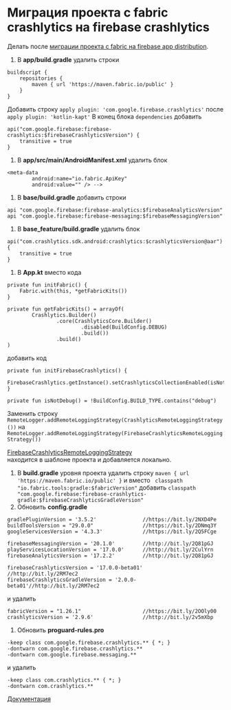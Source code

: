 # Миграция проекта с fabric crashlytics на firebase crashlytics

Делать после [миграции проекта с fabric на firebase app distribution](app_distribution_migration.md).

1. В **app/build.gradle** удалить строки
```
buildscript {
    repositories {
        maven { url 'https://maven.fabric.io/public' }
    }
}
```
Добавить строку `apply plugin: 'com.google.firebase.crashlytics'` после
`apply plugin: 'kotlin-kapt'`
В конец блока `dependencies` добавить
```
api("com.google.firebase:firebase-crashlytics:$firebaseCrashlyticsVersion") {
    transitive = true
}
```
1. В **app/src/main/AndroidManifest.xml** удалить блок
```
<meta-data
        android:name="io.fabric.ApiKey"
        android:value="" /> -->
```
1. В **base/build.gradle** добавить строки
```
api "com.google.firebase:firebase-analytics:$firebaseAnalyticsVersion"
api "com.google.firebase:firebase-messaging:$firebaseMessagingVersion"
```
1. В **base_feature/build.gradle** удалить блок
```
api("com.crashlytics.sdk.android:crashlytics:$crashlyticsVersion@aar") {
    transitive = true
}
```
1. В **App.kt** вместо кода
```
private fun initFabric() {
    Fabric.with(this, *getFabricKits())
}

private fun getFabricKits() = arrayOf(
        Crashlytics.Builder()
                .core(CrashlyticsCore.Builder()
                        .disabled(BuildConfig.DEBUG)
                        .build())
                .build()
)
```
добавить код
```
private fun initFirebaseCrashlytics() {
    FirebaseCrashlytics.getInstance().setCrashlyticsCollectionEnabled(isNotDebug())
}

private fun isNotDebug() = !BuildConfig.BUILD_TYPE.contains("debug")
```
Заменить строку `RemoteLogger.addRemoteLoggingStrategy(CrashlyticsRemoteLoggingStrategy())`
на `RemoteLogger.addRemoteLoggingStrategy(FirebaseCrashlyticsRemoteLoggingStrategy())`

[FirebaseCrashlyticsRemoteLoggingStrategy](../../../template/base_feature/src/main/java/ru/surfstudio/standard/application/logger/FirebaseCrashlyticsRemoteLoggingStrategy.kt)  
находится в шаблоне проекта и добавляется локально.
1. В **build.gradle** уровня проекта удалить строку `maven { url 'https://maven.fabric.io/public' }`
и вместо ` classpath "io.fabric.tools:gradle:$fabricVersion"` добавить
`classpath "com.google.firebase:firebase-crashlytics-gradle:$firebaseCrashlyticsGradleVersion"`
1. Обновить **config.gradle**
```
gradlePluginVersion = '3.5.2'               //https://bit.ly/2NXD4Pe
buildToolsVersion = "29.0.0"                //https://bit.ly/2DNmq3Y
googleServicesVersion = '4.3.3'             //https://bit.ly/2Q5FCge

firebaseMessagingVersion = '20.1.0'         //http://bit.ly/2Q81pGJ
playServicesLocationVersion = '17.0.0'      //http://bit.ly/2CulYrn
firebaseAnalyticsVersion = '17.2.2'         //http://bit.ly/2Q81pGJ
 
firebaseCrashlyticsVersion = '17.0.0-beta01'     //http://bit.ly/2RM7ec2
firebaseCrashlyticsGradleVersion = '2.0.0-beta01'//http://bit.ly/2RM7ec2
```
и удалить
```
fabricVersion = "1.26.1"                    //https://bit.ly/2OOly00
crashlyticsVersion = '2.9.6'                //http://bit.ly/2v5mXbp
```
1. Обновить **proguard-rules.pro**
```
-keep class com.google.firebase.crashlytics.** { *; }
-dontwarn com.google.firebase.crashlytics.**
-dontwarn com.google.firebase.messaging.**
```
и удалить
```
-keep class com.crashlytics.** { *; }
-dontwarn com.crashlytics.**
```

[Документация](https://firebase.google.com/docs/crashlytics/upgrade-sdk?authuser=0&platform=android)